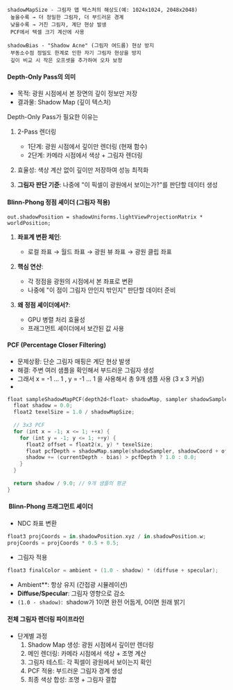 

```
shadowMapSize - 그림자 맵 텍스처의 해상도(예: 1024x1024, 2048x2048)
 높을수록 → 더 정밀한 그림자, 더 부드러운 경계
 낮을수록 → 거친 그림자, 계단 현상 발생
 PCF에서 텍셀 크기 계산에 사용
```


```
shadowBias - "Shadow Acne" (그림자 여드름) 현상 방지
 부동소수점 정밀도 한계로 인한 자기 그림자 현상을 방지
 깊이 비교 시 작은 오프셋을 추가하여 오차 보정
```

#### Depth-Only Pass의 의미

- 목적: 광원 시점에서 본 장면의 깊이 정보만 저장
- 결과물: Shadow Map (깊이 텍스처)

Depth-Only Pass가 필요한 이유는

1. 2-Pass 렌더링
	* 1단계: 광원 시점에서 깊이만 렌더링 (현재 함수)
	* 2단계: 카메라 시점에서 색상 + 그림자 렌더링

2. 효율성: 색상 계산 없이 깊이만 저장하여 성능 최적화

3. **그림자 판단 기준**: 나중에 "이 픽셀이 광원에서 보이는가?"를 판단할 데이터 생성

#### Blinn-Phong 정점 셰이더 (그림자 적용)

```metal
out.shadowPosition = shadowUniforms.lightViewProjectionMatrix * worldPosition;
```

1. **좌표계 변환 체인**:
    - 로컬 좌표 → 월드 좌표 → 광원 뷰 좌표 → 광원 클립 좌표
      
2. **핵심 연산**:
    - 각 정점을 광원의 시점에서 본 좌표로 변환
    - 나중에 "이 점이 그림자 안인지 밖인지" 판단할 데이터 준비
      
3. **왜 정점 셰이더에서?**:
    - GPU 병렬 처리 효율성
    - 프래그먼트 셰이더에서 보간된 값 사용



####  PCF (Percentage Closer Filtering)

* 문제상황: 단순 그림자 매핑은 계단 현상 발생
* 해결: 주변 여러 샘플을 확인해서 부드러운 그림자 생성
* 그래서 x = -1 ... 1 , y = -1 ... 1 을 사용해서 총 9개 샘플 사용 (3 x 3  커널)
* 
```swift
float sampleShadowMapPCF(depth2d<float> shadowMap, sampler shadowSampler, float2 shadowCoord, float currentDepth, float bias, float shadowMapSize) {
  float shadow = 0.0;
  float2 texelSize = 1.0 / shadowMapSize;
  
  // 3x3 PCF
  for (int x = -1; x <= 1; ++x) {
    for (int y = -1; y <= 1; ++y) {
      float2 offset = float2(x, y) * texelSize;
      float pcfDepth = shadowMap.sample(shadowSampler, shadowCoord + offset);
      shadow += (currentDepth - bias) > pcfDepth ? 1.0 : 0.0;
    }
  }
  
  return shadow / 9.0; // 9개 샘플의 평균
}
```


####  Blinn-Phong 프래그먼트 셰이더

* NDC 좌표 변환
```swift
float3 projCoords = in.shadowPosition.xyz / in.shadowPosition.w;  
projCoords = projCoords * 0.5 + 0.5;
```

* 그림자 적용
```swift
float3 finalColor = ambient + (1.0 - shadow) * (diffuse + specular);
```

- Ambient**: 항상 유지 (간접광 시뮬레이션)
- **Diffuse/Specular**: 그림자 영향으로 감소
-  `(1.0 - shadow)`:  shadow가 1이면 완전 어둡게, 0이면 원래 밝기

#### 전체 그림자 렌더링 파이프라인
*  단계별 과정
	1. Shadow Map 생성: 광원 시점에서 깊이만 렌더링
	2. 메인 렌더링: 카메라 시점에서 색상 + 조명 계산
	3. 그림자 테스트: 각 픽셀이 광원에서 보이는지 확인
	4. PCF 적용: 부드러운 그림자 경계 생성
	5. 최종 색상 합성: 조명 + 그림자 결합

